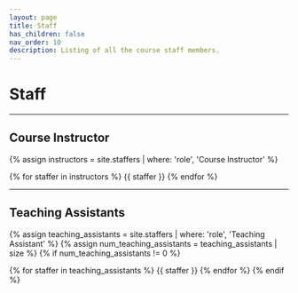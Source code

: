 ```yaml
---
layout: page
title: Staff
has_children: false
nav_order: 10
description: Listing of all the course staff members.
---
```


# Staff

<!-- Contact information for the course staff. -->

---

## Course Instructor

{% assign instructors = site.staffers | where: 'role', 'Course Instructor' %}

{% for staffer in instructors %}
{{ staffer }}
{% endfor %}

---

## Teaching Assistants

{% assign teaching_assistants = site.staffers | where: 'role', 'Teaching Assistant' %}
{% assign num_teaching_assistants = teaching_assistants | size %}
{% if num_teaching_assistants != 0 %}

{% for staffer in teaching_assistants %}
{{ staffer }}
{% endfor %}
{% endif %}

<!-- ---

## Undergraduate Learning Assistants

{% assign undergraduate_learning_assistants = site.staffers | where: 'role', 'Undergraduate Learning Assistant' %}
{% assign num_undergraduate_learning_assistants = undergraduate_learning_assistants | size %}
{% if num_undergraduate_learning_assistants != 0 %}

{% for staffer in undergraduate_learning_assistants %}
{{ staffer }}
{% endfor %}
{% endif %} -->

<!-- ---

## Help Room Schedule and Hours

Monday | 5:00pm to 6:00pm (EST)
Tuesday | 5:00pm to 6:00pm (EST)
Wednesday | 4:00pm to 5:00pm (EST)
Thursday | 5:00pm to 6:00pm (EST)
Friday | 5:00pm to 6:00pm (EST)
Saturday | No help room
Sunday | No help room

[Zoom link](https://msu.zoom.us/s/93419919566)

* Meeting ID: 934 1991 9566
* Passcode: 123456 -->